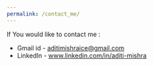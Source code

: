 ```yaml
---
permalink: /contact_me/
---
```

If You would like to contact me : </br>
    <ul>
     <li> Gmail id - aditimishraice@gmail.com </li>
     <li> LinkedIn - www.linkedin.com/in/aditi-mishra</li>
    </ul>
